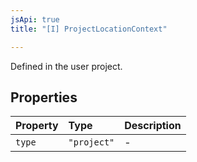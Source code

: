 ```yaml
---
jsApi: true
title: "[I] ProjectLocationContext"

---
```

Defined in the user project.

## Properties

| Property | Type | Description |
| :------ | :------ | :------ |
| `type` | `"project"` | - |
